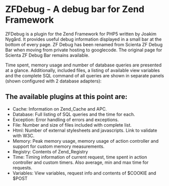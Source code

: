 # ZFDebug - A debug bar for Zend Framework

ZFDebug is a plugin for the Zend Framework for PHP5 written by Joakim Nygård. It provides useful debug information displayed in a small bar at the bottom of every page. ZF Debug has been renamed from Scienta ZF Debug Bar when moving from private hosting to googlecode. The original page for Scienta ZF Debug Bar remains available.

Time spent, memory usage and number of database queries are presented at a glance. Additionally, included files, a listing of available view variables and the complete SQL command of all queries are shown in separate panels (shown configured with 2 database adapters):

## The available plugins at this point are:

* Cache: Information on Zend_Cache and APC.
* Database: Full listing of SQL queries and the time for each.
* Exception: Error handling of errors and exceptions.
* File: Number and size of files included with complete list.
* Html: Number of external stylesheets and javascripts. Link to validate with W3C.
* Memory: Peak memory usage, memory usage of action controller and support for custom memory measurements.
* Registry: Contents of Zend_Registry
* Time: Timing information of current request, time spent in action controller and custom timers. Also average, min and max time for requests.
* Variables: View variables, request info and contents of $COOKIE and $POST
